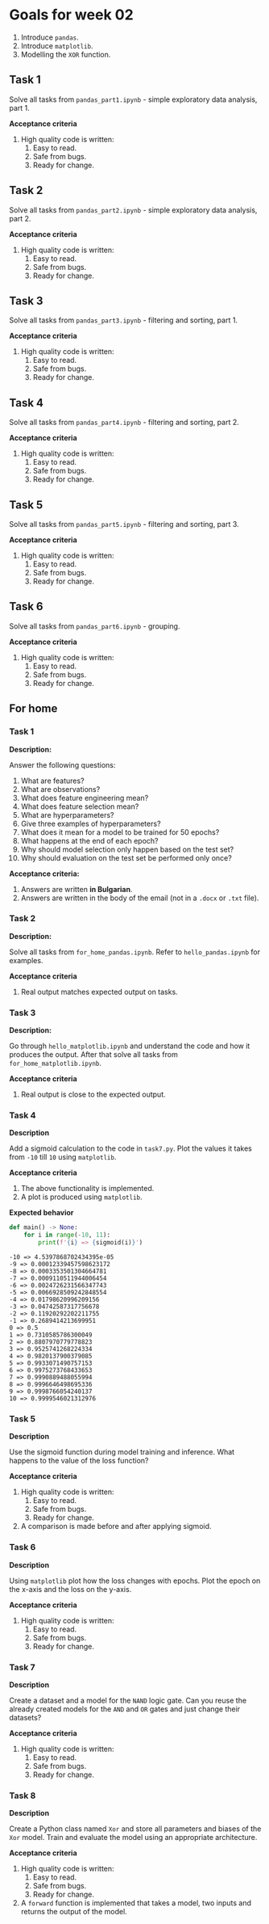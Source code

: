 # Goals for week 02

1. Introduce `pandas`.
2. Introduce `matplotlib`.
3. Modelling the `XOR` function.

## Task 1

Solve all tasks from `pandas_part1.ipynb` - simple exploratory data analysis, part 1.

**Acceptance criteria**

1. High quality code is written:
   1. Easy to read.
   2. Safe from bugs.
   3. Ready for change.

## Task 2

Solve all tasks from `pandas_part2.ipynb` - simple exploratory data analysis, part 2.

**Acceptance criteria**

1. High quality code is written:
   1. Easy to read.
   2. Safe from bugs.
   3. Ready for change.

## Task 3

Solve all tasks from `pandas_part3.ipynb` - filtering and sorting, part 1.

**Acceptance criteria**

1. High quality code is written:
   1. Easy to read.
   2. Safe from bugs.
   3. Ready for change.

## Task 4

Solve all tasks from `pandas_part4.ipynb` - filtering and sorting, part 2.

**Acceptance criteria**

1. High quality code is written:
   1. Easy to read.
   2. Safe from bugs.
   3. Ready for change.

## Task 5

Solve all tasks from `pandas_part5.ipynb` - filtering and sorting, part 3.

**Acceptance criteria**

1. High quality code is written:
   1. Easy to read.
   2. Safe from bugs.
   3. Ready for change.

## Task 6

Solve all tasks from `pandas_part6.ipynb` - grouping.

**Acceptance criteria**

1. High quality code is written:
   1. Easy to read.
   2. Safe from bugs.
   3. Ready for change.

## For home

### Task 1

**Description:**

Answer the following questions:

1. What are features?
2. What are observations?
3. What does feature engineering mean?
4. What does feature selection mean?
5. What are hyperparameters?
6. Give three examples of hyperparameters?
7. What does it mean for a model to be trained for 50 epochs?
8. What happens at the end of each epoch?
9. Why should model selection only happen based on the test set?
10. Why should evaluation on the test set be performed only once?

**Acceptance criteria:**

1. Answers are written **in Bulgarian**.
2. Answers are written in the body of the email (not in a `.docx` or `.txt` file).

### Task 2

**Description:**

Solve all tasks from `for_home_pandas.ipynb`. Refer to `hello_pandas.ipynb` for examples.

**Acceptance criteria**

1. Real output matches expected output on tasks.

### Task 3

**Description:**

Go through `hello_matplotlib.ipynb` and understand the code and how it produces the output. After that solve all tasks from `for_home_matplotlib.ipynb`.

**Acceptance criteria**

1. Real output is close to the expected output.

### Task 4

**Description**

Add a sigmoid calculation to the code in `task7.py`. Plot the values it takes from `-10` till `10` using `matplotlib`.

**Acceptance criteria**

1. The above functionality is implemented.
2. A plot is produced using `matplotlib`.

**Expected behavior**

```python
def main() -> None:
    for i in range(-10, 11):
        print(f'{i} => {sigmoid(i)}')
```

```text
-10 => 4.5397868702434395e-05
-9 => 0.00012339457598623172
-8 => 0.0003353501304664781 
-7 => 0.0009110511944006454 
-6 => 0.0024726231566347743 
-5 => 0.0066928509242848554 
-4 => 0.01798620996209156   
-3 => 0.04742587317756678   
-2 => 0.11920292202211755   
-1 => 0.2689414213699951    
0 => 0.5
1 => 0.7310585786300049     
2 => 0.8807970779778823     
3 => 0.9525741268224334     
4 => 0.9820137900379085     
5 => 0.9933071490757153     
6 => 0.9975273768433653
7 => 0.9990889488055994
8 => 0.9996646498695336
9 => 0.9998766054240137
10 => 0.9999546021312976
```

### Task 5

**Description**

Use the sigmoid function during model training and inference. What happens to the value of the loss function?

**Acceptance criteria**

1. High quality code is written:
   1. Easy to read.
   2. Safe from bugs.
   3. Ready for change.
2. A comparison is made before and after applying sigmoid.

### Task 6

**Description**

Using `matplotlib` plot how the loss changes with epochs. Plot the epoch on the x-axis and the loss on the y-axis.

**Acceptance criteria**

1. High quality code is written:
   1. Easy to read.
   2. Safe from bugs.
   3. Ready for change.

### Task 7

**Description**

Create a dataset and a model for the `NAND` logic gate. Can you reuse the already created models for the `AND` and `OR` gates and just change their datasets?

**Acceptance criteria**

1. High quality code is written:
   1. Easy to read.
   2. Safe from bugs.
   3. Ready for change.

### Task 8

**Description**

Create a Python class named `Xor` and store all parameters and biases of the `Xor` model. Train and evaluate the model using an appropriate architecture.

**Acceptance criteria**

1. High quality code is written:
   1. Easy to read.
   2. Safe from bugs.
   3. Ready for change.
2. A `forward` function is implemented that takes a model, two inputs and returns the output of the model.
